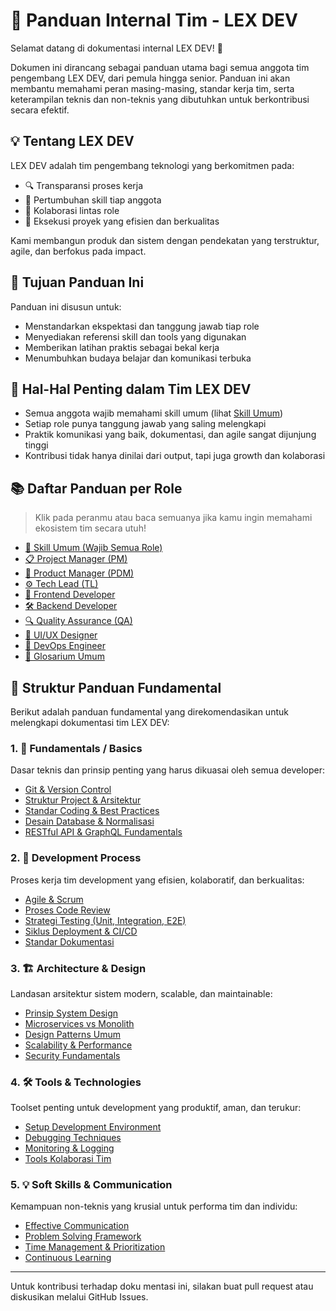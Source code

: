 # 📘 Panduan Internal Tim - LEX DEV
 
Selamat datang di dokumentasi internal LEX DEV! 🎉

Dokumen ini dirancang sebagai panduan utama bagi semua anggota tim pengembang LEX DEV, dari pemula hingga senior. Panduan ini akan membantu memahami peran masing-masing, standar kerja tim, serta keterampilan teknis dan non-teknis yang dibutuhkan untuk berkontribusi secara efektif.

## 💡 Tentang LEX DEV
LEX DEV adalah tim pengembang teknologi yang berkomitmen pada:
- 🔍 Transparansi proses kerja
- 🧠 Pertumbuhan skill tiap anggota
- 🤝 Kolaborasi lintas role
- 🚀 Eksekusi proyek yang efisien dan berkualitas

Kami membangun produk dan sistem dengan pendekatan yang terstruktur, agile, dan berfokus pada impact.

## 🎯 Tujuan Panduan Ini
Panduan ini disusun untuk:
- Menstandarkan ekspektasi dan tanggung jawab tiap role
- Menyediakan referensi skill dan tools yang digunakan
- Memberikan latihan praktis sebagai bekal kerja
- Menumbuhkan budaya belajar dan komunikasi terbuka

## 📌 Hal-Hal Penting dalam Tim LEX DEV
- Semua anggota wajib memahami skill umum (lihat [Skill Umum](docs/common-skills.md))
- Setiap role punya tanggung jawab yang saling melengkapi
- Praktik komunikasi yang baik, dokumentasi, dan agile sangat dijunjung tinggi
- Kontribusi tidak hanya dinilai dari output, tapi juga growth dan kolaborasi

## 📚 Daftar Panduan per Role

> Klik pada peranmu atau baca semuanya jika kamu ingin memahami ekosistem tim secara utuh!

- [🧩 Skill Umum (Wajib Semua Role)](docs/common-skills.md)
- [📋 Project Manager (PM)](docs/pm.md)
- [🧭 Product Manager (PDM)](docs/pdm.md)
- [⚙️ Tech Lead (TL)](docs/tl.md)
- [🎨 Frontend Developer](docs/frontend.md)
- [🛠 Backend Developer](docs/backend.md)
- [🔍 Quality Assurance (QA)](docs/qa.md)
- [🧠 UI/UX Designer](docs/uiux.md)
- [🧪 DevOps Engineer](docs/devops.md)
- [📔 Glosarium Umum](docs/glosarium-umum.md)

## 📁 Struktur Panduan Fundamental

Berikut adalah panduan fundamental yang direkomendasikan untuk melengkapi dokumentasi tim LEX DEV:

### 1. 📖 Fundamentals / Basics
Dasar teknis dan prinsip penting yang harus dikuasai oleh semua developer:

- [Git & Version Control](docs/fundamentals/git-workflow.md)
- [Struktur Project & Arsitektur](docs/fundamentals/project-structure.md)
- [Standar Coding & Best Practices](docs/fundamentals/coding-standards.md)
- [Desain Database & Normalisasi](docs/fundamentals/database-design.md)
- [RESTful API & GraphQL Fundamentals](docs/fundamentals/api-design.md)


### 2. 🔧 Development Process
Proses kerja tim development yang efisien, kolaboratif, dan berkualitas:

- [Agile & Scrum](docs/process/agile-scrum.md)
- [Proses Code Review](docs/process/code-review.md)
- [Strategi Testing (Unit, Integration, E2E)](docs/process/testing-strategy.md)
- [Siklus Deployment & CI/CD](docs/process/deployment-cycle.md)
- [Standar Dokumentasi](docs/process/documentation.md)


### 3. 🏗️ Architecture & Design
Landasan arsitektur sistem modern, scalable, dan maintainable:

- [Prinsip System Design](docs/architecture/system-design.md)
- [Microservices vs Monolith](docs/architecture/microservices.md)
- [Design Patterns Umum](docs/architecture/design-patterns.md)
- [Scalability & Performance](docs/architecture/scalability.md)
- [Security Fundamentals](docs/architecture/security.md)


### 4. 🛠️ Tools & Technologies
Toolset penting untuk development yang produktif, aman, dan terukur:

- [Setup Development Environment](docs/tools/development-environment.md)
- [Debugging Techniques](docs/tools/debugging.md)
- [Monitoring & Logging](docs/tools/monitoring.md)
- [Tools Kolaborasi Tim](docs/tools/collaboration.md)


### 5. 💡 Soft Skills & Communication
Kemampuan non-teknis yang krusial untuk performa tim dan individu:

- [Effective Communication](docs/soft-skills/communication.md)
- [Problem Solving Framework](docs/soft-skills/problem-solving.md)
- [Time Management & Prioritization](docs/soft-skills/time-management.md)
- [Continuous Learning](docs/soft-skills/learning-path.md)



---

Untuk kontribusi terhadap doku mentasi ini, silakan buat pull request atau diskusikan melalui GitHub Issues.
